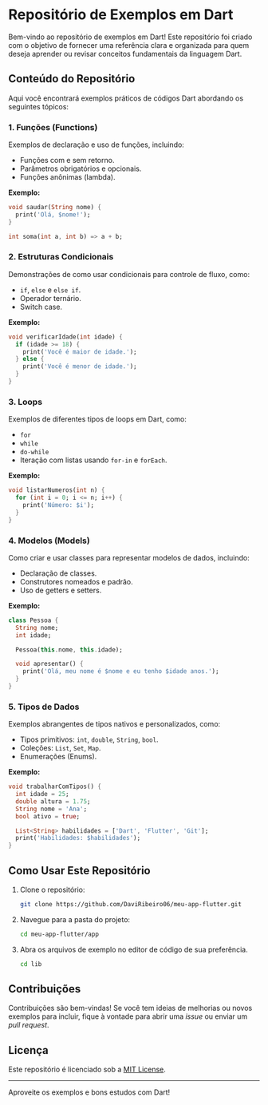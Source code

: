 
# Repositório de Exemplos em Dart

Bem-vindo ao repositório de exemplos em Dart! Este repositório foi criado com o objetivo de fornecer uma referência clara e organizada para quem deseja aprender ou revisar conceitos fundamentais da linguagem Dart.

## Conteúdo do Repositório

Aqui você encontrará exemplos práticos de códigos Dart abordando os seguintes tópicos:

### 1. Funções (Functions)

Exemplos de declaração e uso de funções, incluindo:

- Funções com e sem retorno.
- Parâmetros obrigatórios e opcionais.
- Funções anônimas (lambda).

**Exemplo:**

```dart
void saudar(String nome) {
  print('Olá, $nome!');
}

int soma(int a, int b) => a + b;
```

### 2. Estruturas Condicionais

Demonstrações de como usar condicionais para controle de fluxo, como:

- `if`, `else` e `else if`.
- Operador ternário.
- Switch case.

**Exemplo:**

```dart
void verificarIdade(int idade) {
  if (idade >= 18) {
    print('Você é maior de idade.');
  } else {
    print('Você é menor de idade.');
  }
}
```

### 3. Loops

Exemplos de diferentes tipos de loops em Dart, como:

- `for`
- `while`
- `do-while`
- Iteração com listas usando `for-in` e `forEach`.

**Exemplo:**

```dart
void listarNumeros(int n) {
  for (int i = 0; i <= n; i++) {
    print('Número: $i');
  }
}
```

### 4. Modelos (Models)

Como criar e usar classes para representar modelos de dados, incluindo:

- Declaração de classes.
- Construtores nomeados e padrão.
- Uso de getters e setters.

**Exemplo:**

```dart
class Pessoa {
  String nome;
  int idade;

  Pessoa(this.nome, this.idade);

  void apresentar() {
    print('Olá, meu nome é $nome e eu tenho $idade anos.');
  }
}
```

### 5. Tipos de Dados

Exemplos abrangentes de tipos nativos e personalizados, como:

- Tipos primitivos: `int`, `double`, `String`, `bool`.
- Coleções: `List`, `Set`, `Map`.
- Enumerações (Enums).

**Exemplo:**

```dart
void trabalharComTipos() {
  int idade = 25;
  double altura = 1.75;
  String nome = 'Ana';
  bool ativo = true;

  List<String> habilidades = ['Dart', 'Flutter', 'Git'];
  print('Habilidades: $habilidades');
}
```

## Como Usar Este Repositório

1. Clone o repositório:
   ```bash
   git clone https://github.com/DaviRibeiro06/meu-app-flutter.git
   ```
2. Navegue para a pasta do projeto:
   ```bash
   cd meu-app-flutter/app
   ```
3. Abra os arquivos de exemplo no editor de código de sua preferência.
    ```bash
   cd lib
   ```
   
## Contribuições

Contribuições são bem-vindas! Se você tem ideias de melhorias ou novos exemplos para incluir, fique à vontade para abrir uma *issue* ou enviar um *pull request*.

## Licença

Este repositório é licenciado sob a [MIT License](LICENSE).

---

Aproveite os exemplos e bons estudos com Dart!


